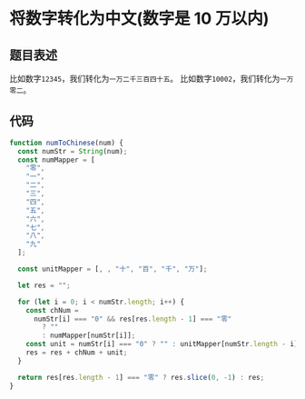 # 将数字转化为中文(数字是 10 万以内)

## 题目表述

比如数字`12345`，我们转化为`一万二千三百四十五`。
比如数字`10002`，我们转化为`一万零二`。

## 代码

```js
function numToChinese(num) {
  const numStr = String(num);
  const numMapper = [
    "零",
    "一",
    "二",
    "三",
    "四",
    "五",
    "六",
    "七",
    "八",
    "九"
  ];

  const unitMapper = [, , "十", "百", "千", "万"];

  let res = "";

  for (let i = 0; i < numStr.length; i++) {
    const chNum =
      numStr[i] === "0" && res[res.length - 1] === "零"
        ? ""
        : numMapper[numStr[i]];
    const unit = numStr[i] === "0" ? "" : unitMapper[numStr.length - i] || "";
    res = res + chNum + unit;
  }

  return res[res.length - 1] === "零" ? res.slice(0, -1) : res;
}
```
